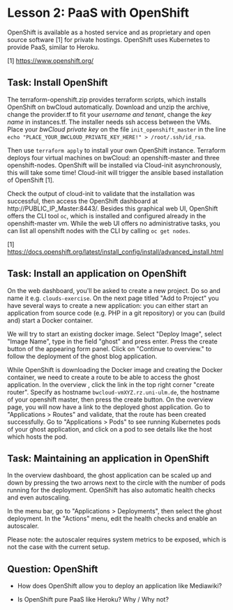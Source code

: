 # Lesson 2: PaaS with OpenShift

OpenShift is available as a hosted service and as proprietary and open source software [1] for private hostings. 
OpenShift uses Kubernetes to provide PaaS, similar to Heroku.  

[1] https://www.openshift.org/

## Task: Install OpenShift

The terraform-openshift.zip provides terraform scripts, which installs OpenShift on bwCloud automatically. 
Download and unzip the archive, change the provider.tf to fit your *username and tenant*, change the *key name* in instances.tf.
The installer needs ssh access between the VMs. Place your *bwCloud private key* on the file `init_openshift_master` in the line `echo "PLACE_YOUR_BWCLOUD_PRIVATE_KEY_HERE!" > /root/.ssh/id_rsa`.

Then use `terraform apply` to install your own OpenShift instance. Terraform deploys four virtual machines on bwCloud: an openshift-master and three openshift-nodes. OpenShift will be installed via Cloud-init asynchronously, this will take some time! Cloud-init will trigger the ansible based installation
of OpenShift [1].

Check the output of cloud-init to validate that the installation was successful, then access the OpenShift dashboard at http://PUBLIC_IP_Master:8443/. Besides this graphical web UI, OpenShift offers the CLI tool `oc`, which is installed and configured already in the openshift-master vm. While the web UI offers no administrative tasks, you can list all openshift nodes with the CLI by calling `oc get nodes`.

[1] https://docs.openshift.org/latest/install_config/install/advanced_install.html

## Task: Install an application on OpenShift

On the web dashboard, you'll be asked to create a new project. Do so and name it e.g. `clouds-exercise`. 
On the next page titled "Add to Project" you have several ways to create a new application: you can either start an application from source code (e.g. PHP in a git repository) or you can (build and) start a Docker container. 

We will try to start an existing docker image. Select "Deploy Image", select "Image Name", type in the field "ghost" and press enter. 
Press the create button of the appearing form panel. Click on "Continue to overview." to follow the deployment of the ghost blog application. 

While OpenShift is downloading the Docker image and creating the Docker container, we need to create a route to be able to access the ghost application. In the overview , click the link in the top right corner "create router". Specify as hostname `bwcloud-vmXYZ.rz.uni-ulm.de`, the hostname of your openshift master, then press the create button. On the overview page, you will now have a link to the deployed ghost application. Go to "Applications > Routes" and validate, that the route has been created successfully. Go to "Applications > Pods" to see running Kubernetes pods of your ghost application, and click on a pod to see details like 
the host which hosts the pod.

## Task: Maintaining an application in OpenShift

In the overview dashboard, the ghost application can be scaled up and down by pressing the two arrows next to the circle with the number of pods running for the deployment. OpenShift has also automatic health checks and even autoscaling.

In the menu bar, go to "Applications > Deployments", then select the ghost deployment. In the "Actions" menu, edit the health checks and enable an autoscaler. 

Please note: the autoscaler requires system metrics to be exposed, which is not the case with the current setup.

## Question: OpenShift

* How does OpenShift allow you to deploy an application like Mediawiki?

* Is OpenShift pure PaaS like Heroku? Why / Why not?